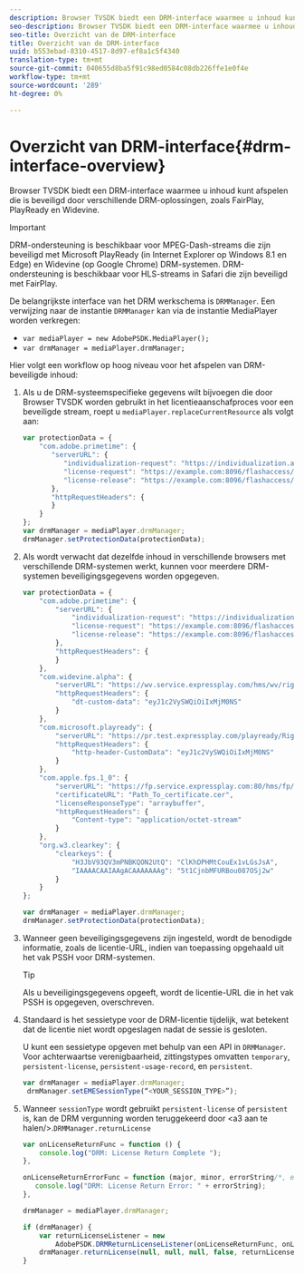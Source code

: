 ```yaml
---
description: Browser TVSDK biedt een DRM-interface waarmee u inhoud kunt afspelen die is beveiligd door verschillende DRM-oplossingen, zoals FairPlay, PlayReady en Widevine.
seo-description: Browser TVSDK biedt een DRM-interface waarmee u inhoud kunt afspelen die is beveiligd door verschillende DRM-oplossingen, zoals FairPlay, PlayReady en Widevine.
seo-title: Overzicht van de DRM-interface
title: Overzicht van de DRM-interface
uuid: b553ebad-8310-4517-8d97-ef8a1c5f4340
translation-type: tm+mt
source-git-commit: 040655d8ba5f91c98ed0584c08db226ffe1e0f4e
workflow-type: tm+mt
source-wordcount: '289'
ht-degree: 0%

---
```



# Overzicht van DRM-interface{#drm-interface-overview}

Browser TVSDK biedt een DRM-interface waarmee u inhoud kunt afspelen die is beveiligd door verschillende DRM-oplossingen, zoals FairPlay, PlayReady en Widevine.

<!--<a id="section_59994F2059B245E996E0776214804A0A"></a>-->

>[!IMPORTANT]
>
>DRM-ondersteuning is beschikbaar voor MPEG-Dash-streams die zijn beveiligd met Microsoft PlayReady (in Internet Explorer op Windows 8.1 en Edge) en Widevine (op Google Chrome) DRM-systemen. DRM-ondersteuning is beschikbaar voor HLS-streams in Safari die zijn beveiligd met FairPlay.

De belangrijkste interface van het DRM werkschema is `DRMManager`. Een verwijzing naar de instantie `DRMManager` kan via de instantie MediaPlayer worden verkregen:

* `var mediaPlayer = new AdobePSDK.MediaPlayer();`
* `var drmManager = mediaPlayer.drmManager;`

<!--<a id="section_B7E8AD9A4D4F4BD9BA2A67ABC135D6F9"></a>-->

Hier volgt een workflow op hoog niveau voor het afspelen van DRM-beveiligde inhoud:

1. Als u de DRM-systeemspecifieke gegevens wilt bijvoegen die door Browser TVSDK worden gebruikt in het licentieaanschafproces voor een beveiligde stream, roept u `mediaPlayer.replaceCurrentResource` als volgt aan:

   ```js
   var protectionData = { 
       "com.adobe.primetime": { 
          "serverURL": { 
             "individualization-request": "https://individualization.adobe.com/flashaccess/i15n/v5", 
             "license-request": "https://example.com:8096/flashaccess/req", 
             "license-release": "https://example.com:8096/flashaccess/req" 
          }, 
          "httpRequestHeaders": { 
          } 
       } 
   }; 
   var drmManager = mediaPlayer.drmManager; 
   drmManager.setProtectionData(protectionData);
   ```

1. Als wordt verwacht dat dezelfde inhoud in verschillende browsers met verschillende DRM-systemen werkt, kunnen voor meerdere DRM-systemen beveiligingsgegevens worden opgegeven.

   ```js
   var protectionData = { 
       "com.adobe.primetime": { 
           "serverURL": { 
               "individualization-request": "https://individualization.adobe.com/flashaccess/i15n/v5", 
               "license-request": "https://example.com:8096/flashaccess/req", 
               "license-release": "https://example.com:8096/flashaccess/req" 
           }, 
           "httpRequestHeaders": { 
           } 
       }, 
       "com.widevine.alpha": { 
           "serverURL": "https://wv.service.expressplay.com/hms/wv/rights/?ExpressPlayToken=<token value>", 
           "httpRequestHeaders": { 
               "dt-custom-data": "eyJ1c2VySWQiOiIxMjM0NS" 
           } 
       }, 
       "com.microsoft.playready": { 
           "serverURL": "https://pr.test.expressplay.com/playready/RightsManager.asmx?ExpressPlayToken=<token value>", 
           "httpRequestHeaders": { 
               "http-header-CustomData": "eyJ1c2VySWQiOiIxMjM0NS" 
           } 
       }, 
       "com.apple.fps.1_0": { 
           "serverURL": "https://fp.service.expressplay.com:80/hms/fp/rights/?ExpressPlayToken=<token value>", 
           "certificateURL": "Path_To_certificate.cer", 
           "licenseResponseType": "arraybuffer", 
           "httpRequestHeaders": { 
               "Content-type": "application/octet-stream" 
           } 
       }, 
       "org.w3.clearkey": { 
           "clearkeys": { 
               "H3JbV93QV3mPNBKQON2UtQ": "ClKhDPHMtCouEx1vLGsJsA", 
               "IAAAACAAIAAgACAAAAAAAg": "5t1CjnbMFURBou087OSj2w" 
           } 
       } 
   }; 
   
   var drmManager = mediaPlayer.drmManager; 
   drmManager.setProtectionData(protectionData);
   ```

1. Wanneer geen beveiligingsgegevens zijn ingesteld, wordt de benodigde informatie, zoals de licentie-URL, indien van toepassing opgehaald uit het vak PSSH voor DRM-systemen.

   >[!TIP]
   >
   >Als u beveiligingsgegevens opgeeft, wordt de licentie-URL die in het vak PSSH is opgegeven, overschreven.

1. Standaard is het sessietype voor de DRM-licentie tijdelijk, wat betekent dat de licentie niet wordt opgeslagen nadat de sessie is gesloten.

   U kunt een sessietype opgeven met behulp van een API in `DRMManager`.  Voor achterwaartse verenigbaarheid, zittingstypes omvatten `temporary`, `persistent-license`, `persistent-usage-record`, en `persistent`.

   ```js
   var drmManager = mediaPlayer.drmManager; 
    drmManager.setEMESessionType(“<YOUR_SESSION_TYPE>”); 
   ```

1. Wanneer `sessionType` wordt gebruikt `persistent-license` of `persistent` is, kan de DRM vergunning worden teruggekeerd door &lt;a3 aan te halen/>.`DRMManager.returnLicense`

   ```js
   var onLicenseReturnFunc = function () { 
       console.log("DRM: License Return Complete "); 
   }, 
   
   onLicenseReturnErrorFunc = function (major, minor, errorString/*, errorServerUrl*/) { 
      console.log("DRM: License Return Error: " + errorString); 
   }, 
   
   drmManager = mediaPlayer.drmManager; 
   
   if (drmManager) { 
       var returnLicenseListener = new  
           AdobePSDK.DRMReturnLicenseListener(onLicenseReturnFunc, onLicenseReturnErrorFunc); 
       drmManager.returnLicense(null, null, null, false, returnLicenseListener, drmLicense.session); 
   }
   ```

